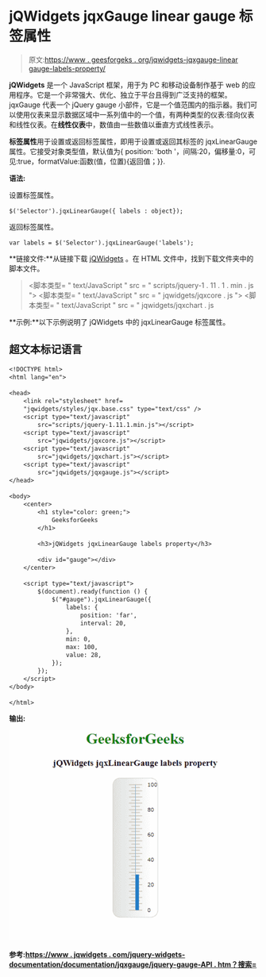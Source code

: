 # jQWidgets jqxGauge linear gauge 标签属性

> 原文:[https://www . geesforgeks . org/jqwidgets-jqxgauge-linear gauge-labels-property/](https://www.geeksforgeeks.org/jqwidgets-jqxgauge-lineargauge-labels-property/)

**jQWidgets** 是一个 JavaScript 框架，用于为 PC 和移动设备制作基于 web 的应用程序。它是一个非常强大、优化、独立于平台且得到广泛支持的框架。jqxGauge 代表一个 jQuery gauge 小部件，它是一个值范围内的指示器。我们可以使用仪表来显示数据区域中一系列值中的一个值，有两种类型的仪表:径向仪表和线性仪表。在**线性仪表**中，数值由一些数值以垂直方式线性表示。

**标签属性**用于设置或返回标签属性，即用于设置或返回其标签的 jqxLinearGauge 属性。它接受对象类型值，默认值为{ position: 'both '，间隔:20，偏移量:0，可见:true，formatValue:函数(值，位置){返回值；}}.

**语法:**

设置标签属性。

```
$('Selector').jqxLinearGauge({ labels : object});
```

返回标签属性。

```
var labels = $('Selector').jqxLinearGauge('labels');
```

**链接文件:**从链接下载 [jQWidgets](https://www.jqwidgets.com/download/) 。在 HTML 文件中，找到下载文件夹中的脚本文件。

> <link rel="”stylesheet”" href="”jqwidgets/styles/jqx.base.css”" type="”text/css”">
> <脚本类型= " text/JavaScript " src = " scripts/jquery-1 . 11 . 1 . min . js "></脚本类型>
> <脚本类型= " text/JavaScript " src = " jqwidgets/jqxcore . js "></脚本类型>
> <脚本类型= " text/JavaScript " src = " jqwidgets/jqxchart . js

**示例:**以下示例说明了 jQWidgets 中的 jqxLinearGauge 标签属性。

## 超文本标记语言

```
<!DOCTYPE html>
<html lang="en">

<head>
    <link rel="stylesheet" href=
    "jqwidgets/styles/jqx.base.css" type="text/css" />
    <script type="text/javascript" 
        src="scripts/jquery-1.11.1.min.js"></script>
    <script type="text/javascript" 
        src="jqwidgets/jqxcore.js"></script>
    <script type="text/javascript" 
        src="jqwidgets/jqxchart.js"></script>
    <script type="text/javascript" 
        src="jqwidgets/jqxgauge.js"></script>
</head>

<body>
    <center>
        <h1 style="color: green;">
            GeeksforGeeks
        </h1>

        <h3>jQWidgets jqxLinearGauge labels property</h3>

        <div id="gauge"></div>
    </center>

    <script type="text/javascript">
        $(document).ready(function () {
            $("#gauge").jqxLinearGauge({
                labels: {
                    position: 'far',
                    interval: 20,
                },
                min: 0,
                max: 100,
                value: 28,
            });
        });
    </script>
</body>

</html>
```

**输出:**

![](img/7f3a7a13fbb5847e7de3f900bdeffcc3.png)

**参考:**[**https://www . jqwidgets . com/jquery-widgets-documentation/documentation/jqxgauge/jquery-gauge-API . htm？搜索=**](https://www.jqwidgets.com/jquery-widgets-documentation/documentation/jqxgauge/jquery-gauge-api.htm?search=)